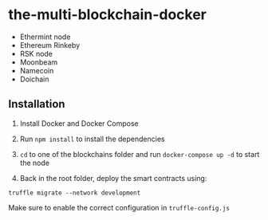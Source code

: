 # the-multi-blockchain-docker
  
  - Ethermint node
  - Ethereum Rinkeby
  - RSK node
  - Moonbeam 
  - Namecoin
  - Doichain

## Installation

1. Install Docker and Docker Compose
2. Run ```npm install``` to install the dependencies
3. ```cd``` to one of the blockchains folder and run 
```docker-compose up -d``` to start the node

4. Back in the root folder, deploy the smart contracts using:

```
truffle migrate --network development
```
Make sure to enable the correct configuration in ```truffle-config.js```
